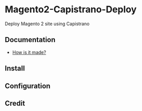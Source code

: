# Magento2-Capistrano-Deploy
Deploy Magento 2 site using Capistrano

## Documentation

- [How is it made?](https://github.com/unetstudio/magento-2-capistrano-deploy/wiki/How-it's-made)

## Install

## Configuration

## Credit